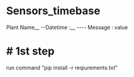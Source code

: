 # Sensors_timebase
Plant Name__
--Datetime :__
---- Message : value 
#  # 1st step
run command "pip install -r reqiurements.txt"
